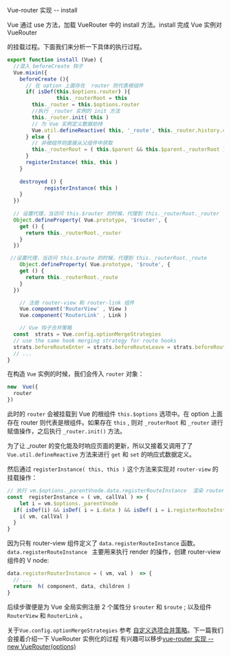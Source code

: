 Vue-router 实现 -- install

Vue 通过 use 方法，加载  VueRouter 中的  install 方法。install 完成  Vue  实例对  VueRouter   

的挂载过程。下面我们来分析一下具体的执行过程。

```js
export function install (Vue) {
  //混入 beforeCreate 钩子
  Vue.mixin({
    beforeCreate (){
      // 在 option 上面存在  router 则代表根组件
      if( isDef(this.$options.router) ){
				this._routerRoot = this
        this._router = this.$options.router
        //执行 _router 实例的 init 方法
        this._router.init( this )
        // 为 Vue 实例定义数据劫持
        Vue.util.defineReactive( this, '_route', this._router.history.current )
      } else {
        // 非根组件则直接从父组件中获取
        this._routerRoot = ( this.$parent && this.$parent._routerRoot ) || this;
      }
      registerInstance( this, this )
    }
    
    destroyed () {
			registerInstance( this )
  	}
  })
  
  // 设置代理，当访问 this.$router 的时候，代理到 this._routerRoot._router
  Object.defineProperty( Vue.prototype, '$router', {
    get () {
      return this._routerRoot._router
    }
  })

 //设置代理，当访问 this.$route 的时候，代理到 this._routerRoot._route
	Object.defineProperty( Vue.prototype, '$route', {
    get () {
      return this._routerRoot._route
    }
  })

	// 注册 router-view 和 router-link 组件
 	Vue.component('RouterView' , View )
	Vue.component('RouterLink' , Link )

	// Vue 钩子合并策略
  const  strats = Vue.config.optionMergeStrategies
  // use the same hook merging strategy for route hooks
  strats.beforeRouteEnter = strats.beforeRouteLeave = strats.beforeRouteUpdate = strats.created
  // ...
}
```

在构造 `Vue` 实例的时候，我们会传入 `router`  对象：

```js
new  Vue({
  router
})
```

此时的 `router`  会被挂载到 Vue 的根组件 `this.$options`  选项中。在  option 上面存在  router  则代表是根组件。如果存在  `this`  , 则对  `_routerRoot`  和 `_router`  进行赋值操作，之后执行  `_router.init()`  方法。



为了让  _router  的变化能及时响应页面的更新，所以又接着又调用了了  `Vue.util.defineReactive`  方法来进行  `get`  和  `set`  的响应式数据定义。



然后通过  `registerInstance( this, this )` 这个方法来实现对  `router-view`  的挂载操作：

```js
// 执行 vm.$options._parentVnode.data.registerRouteInstance  渲染 router-view 组件
const  registerInstance = ( vm, callVal ) => {
	let i = vm.$options._parentVnode
  if( isDef(i) && isDef( i = i.data ) && isDef( i = i.registerRouteInstance)) {
    i( vm, callVal )
  }
}
```

因为只有 router-view 组件定义了  `data.registerRouteInstance`  函数。 `data.registerRouteInstance `  主要用来执行  render  的操作，创建  router-view 组件的  V node:

```js
data.registerRouterInstance = ( vm, val )  => {
  // ...
  return  h( component, data, children )
}
```

后续步骤便是为  Vue  全局实例注册 2 个属性分 `$router`  和  `$route`  ; 以及组件  `RouterView`  和  `RouterLink` 。

关于`Vue.config.optionMergeStrategies` 参考 [自定义选项合并策略](https://cn.vuejs.org/v2/guide/mixins.html#自定义选项合并策略)。下一篇我们会接着介绍一下 VueRouter 实例化的过程
有兴趣可以移步[vue-router 实现 -- new VueRouter(options)](https://github.com/muwoo/blogs/issues/24)

